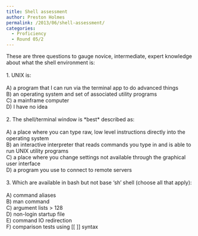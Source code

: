 ```yaml
---
title: Shell assessment
author: Preston Holmes
permalink: /2013/06/shell-assessment/
categories:
  - Proficiency
  - Round 05/2
---
```

<!--?xml version="1.0" encoding="UTF-8" standalone="no"?-->

<div>
  These are three questions to gauge novice, intermediate, expert knowledge about what the shell environment is:
</div>

<div>
  &nbsp;
</div>

<div>
  1. UNIX is:
</div>

<div>
  &nbsp;
</div>

<div>
  A) a program that I can run via the terminal app to do advanced things
</div>

<div>
  B) an operating system and set of associated utility programs
</div>

<div>
  C) a mainframe computer
</div>

<div>
  D) I have no idea
</div>

<div>
  &nbsp;
</div>

<div>
  2. The shell/terminal window is *best* described as:
</div>

<div>
  &nbsp;
</div>

<div>
  A) a place where you can type raw, low level instructions directly into the operating system
</div>

<div>
  B) an interactive interpreter that reads commands you type in and is able to run UNIX utility programs
</div>

<div>
  C) a place where you change settings not available through the graphical user interface
</div>

<div>
  D) a program you use to connect to remote servers
</div>

<div>
  &nbsp;
</div>

<div>
  3. Which are available in bash but not base &#8216;sh&#8217; shell (choose all that apply):
</div>

<div>
  &nbsp;
</div>

<div>
  A) command aliases
</div>

<div>
  B) man command
</div>

<div>
  C) argument lists > 128
</div>

<div>
  D) non-login startup file
</div>

<div>
  E) command IO redirection
</div>

<div>
  F) comparison tests using [[ ]] syntax
</div>

<div>
</div>
